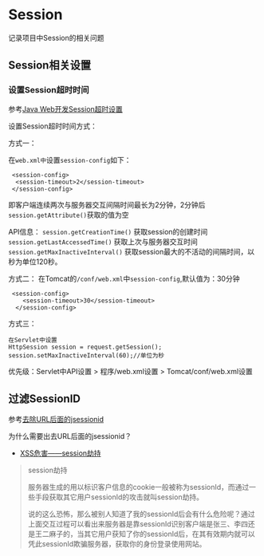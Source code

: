 # Session

记录项目中Session的相关问题



## Session相关设置



### 设置Session超时时间

参考[Java Web开发Session超时设置](http://zmx.iteye.com/blog/1846181)



设置Session超时时间方式：

方式一：

在`web.xml中`设置`session-config`如下：

```
 <session-config>
  <session-timeout>2</session-timeout>
 </session-config>
```



即客户端连续两次与服务器交互间隔时间最长为2分钟，2分钟后`session.getAttribute()`获取的值为空

API信息：
`session.getCreationTime()`   获取session的创建时间
`session.getLastAccessedTime()`  获取上次与服务器交互时间
`session.getMaxInactiveInterval()` 获取session最大的不活动的间隔时间，以秒为单位120秒。



方式二：
 在Tomcat的`/conf/web.xml`中`session-config`,默认值为：30分钟

```
 <session-config>
	<session-timeout>30</session-timeout>
  </session-config>
```



方式三：

```
在Servlet中设置
HttpSession session = request.getSession();
session.setMaxInactiveInterval(60);//单位为秒
```



优先级：Servlet中API设置 > 程序/web.xml设置 > Tomcat/conf/web.xml设置



## 过滤SessionID

参考[去除URL后面的jsessionid](http://chembo.iteye.com/blog/904850)

为什么需要出去URL后面的jsessionid？

+ [XSS危害——session劫持](http://www.cnblogs.com/dolphinX/p/3403027.html)

> session劫持
>
> 服务器生成的用以标识客户信息的cookie一般被称为sessionId，而通过一些手段获取其它用户sessionId的攻击就叫session劫持。
>
> 说的这么恐怖，那么被别人知道了我的sessionId后会有什么危险呢？通过上面交互过程可以看出来服务器是靠sessionId识别客户端是张三、李四还是王二麻子的，当其它用户获知了你的sessionId后，在其有效期内就可以凭此sessionId欺骗服务器，获取你的身份登录使用网站。

